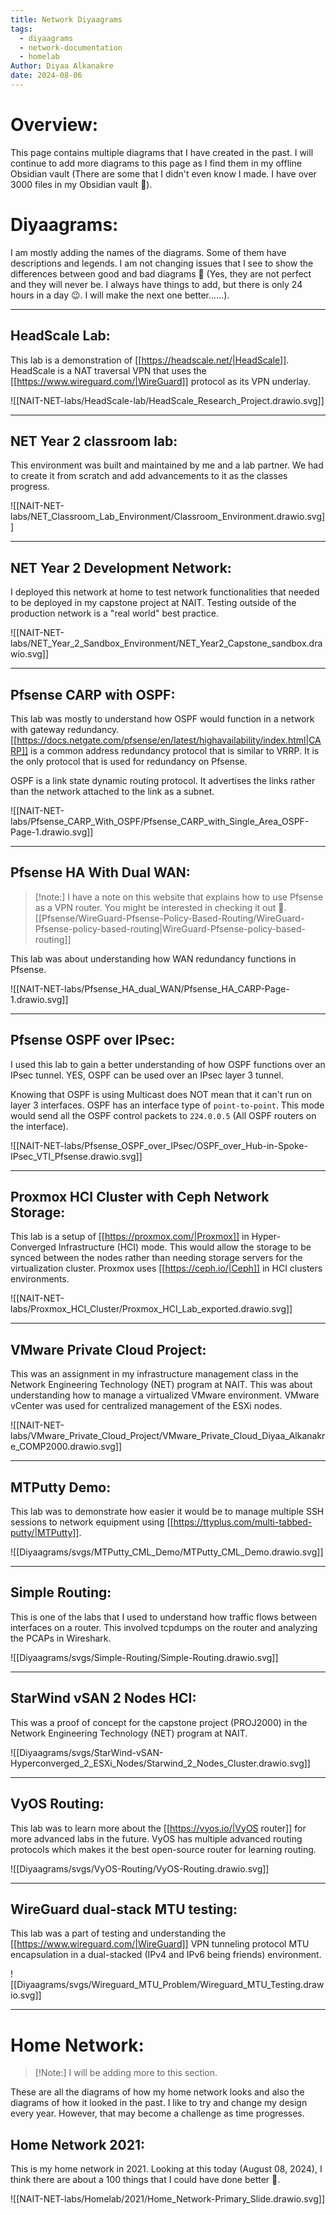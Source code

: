 ```yaml
---
title: Network Diyaagrams
tags:
  - diyaagrams
  - network-documentation
  - homelab
Author: Diyaa Alkanakre
date: 2024-08-06
---
```

# Overview:

This page contains multiple diagrams that I have created in the past. I will continue to add more diagrams to this page as I find them in my offline Obsidian vault (There are some that I didn't even know I made. I have over 3000 files in my Obsidian vault 🙂).

# Diyaagrams:

I am mostly adding the names of the diagrams. Some of them have descriptions and legends. I am not changing issues that I see to show the differences between good and bad diagrams 🙂 (Yes, they are not perfect and they will never be. I always have things to add, but there is only 24 hours in a day 😉. I will make the next one better......).

---
## HeadScale Lab:

This lab is a demonstration of [[https://headscale.net/|HeadScale]]. HeadScale is a NAT traversal VPN that uses the [[https://www.wireguard.com/|WireGuard]] protocol as its VPN underlay.

![[NAIT-NET-labs/HeadScale-lab/HeadScale_Research_Project.drawio.svg]]

---

## NET Year 2 classroom lab:

This environment was built and maintained by me and a lab partner. We had to create it from scratch and add advancements to it as the classes progress.

![[NAIT-NET-labs/NET_Classroom_Lab_Environment/Classroom_Environment.drawio.svg]]

---
## NET Year 2 Development Network:

I deployed this network at home to test network functionalities that needed to be deployed in my capstone project at NAIT. Testing outside of the production network is a "real world" best practice.

![[NAIT-NET-labs/NET_Year_2_Sandbox_Environment/NET_Year2_Capstone_sandbox.drawio.svg]]

---
## Pfsense CARP with OSPF:

This lab was mostly to understand how OSPF would function in a network with gateway redundancy. [[https://docs.netgate.com/pfsense/en/latest/highavailability/index.html|CARP]] is a common address redundancy protocol that is similar to VRRP. It is the only protocol that is used for redundancy on Pfsense.

OSPF is a link state dynamic routing protocol. It advertises the links rather than the network attached to the link as a subnet.

![[NAIT-NET-labs/Pfsense_CARP_With_OSPF/Pfsense_CARP_with_Single_Area_OSPF-Page-1.drawio.svg]]

---
## Pfsense HA With Dual WAN:

> [!note:]
> I have a note on this website that explains how to use Pfsense as a VPN router. You might be interested in checking it out 🙂.
> [[Pfsense/WireGuard-Pfsense-Policy-Based-Routing/WireGuard-Pfsense-policy-based-routing|WireGuard-Pfsense-policy-based-routing]]

This lab was about understanding how WAN redundancy functions in Pfsense.

![[NAIT-NET-labs/Pfsense_HA_dual_WAN/Pfsense_HA_CARP-Page-1.drawio.svg]]

---
## Pfsense OSPF over IPsec:

I used this lab to gain a better understanding of how OSPF functions over an IPsec tunnel. YES, OSPF can be used over an IPsec layer 3 tunnel.

Knowing that OSPF is using Multicast does NOT mean that it can't run on layer 3 interfaces. OSPF has an interface type of `point-to-point`. This mode would send all the OSPF control packets to `224.0.0.5` (All OSPF routers on the interface).

![[NAIT-NET-labs/Pfsense_OSPF_over_IPsec/OSPF_over_Hub-in-Spoke-IPsec_VTI_Pfsense.drawio.svg]]

---
## Proxmox HCI Cluster with Ceph Network Storage:

This lab is a setup of [[https://proxmox.com/|Proxmox]] in Hyper-Converged Infrastructure (HCI) mode. This would allow the storage to be synced between the nodes rather than needing storage servers for the virtualization cluster. Proxmox uses [[https://ceph.io/|Ceph]] in HCI clusters environments.

![[NAIT-NET-labs/Proxmox_HCI_Cluster/Proxmox_HCI_Lab_exported.drawio.svg]]

---
## VMware Private Cloud Project:

This was an assignment in my infrastructure management class in the Network Engineering Technology (NET) program at NAIT. This was about understanding how to manage a virtualized VMware environment. VMware vCenter was used for centralized management of the ESXi nodes.

![[NAIT-NET-labs/VMware_Private_Cloud_Project/VMware_Private_Cloud_Diyaa_Alkanakre_COMP2000.drawio.svg]]

---
## MTPutty Demo:

This lab was to demonstrate how easier it would be to manage multiple SSH sessions to network equipment using [[https://ttyplus.com/multi-tabbed-putty/|MTPutty]].

![[Diyaagrams/svgs/MTPutty_CML_Demo/MTPutty_CML_Demo.drawio.svg]]

---
## Simple Routing:

This is one of the labs that I used to understand how traffic flows between interfaces on a router. This involved tcpdumps on the router and analyzing the PCAPs in Wireshark.

![[Diyaagrams/svgs/Simple-Routing/Simple-Routing.drawio.svg]]

---
## StarWind vSAN 2 Nodes HCI:

This was a proof of concept for the capstone project (PROJ2000) in the Network Engineering Technology (NET) program at NAIT.

![[Diyaagrams/svgs/StarWind-vSAN-Hyperconverged_2_ESXi_Nodes/Starwind_2_Nodes_Cluster.drawio.svg]]

---
## VyOS Routing:

This lab was to learn more about the [[https://vyos.io/|VyOS router]] for more advanced labs in the future. VyOS has multiple advanced routing protocols which makes it the best open-source router for learning routing.

![[Diyaagrams/svgs/VyOS-Routing/VyOS-Routing.drawio.svg]]

---
## WireGuard dual-stack MTU testing:

This lab was a part of testing and understanding the [[https://www.wireguard.com/|WireGuard]] VPN tunneling protocol MTU encapsulation in a dual-stacked (IPv4 and IPv6 being friends) environment.

![[Diyaagrams/svgs/Wireguard_MTU_Problem/Wireguard_MTU_Testing.drawio.svg]]

---

# Home Network:

> [!Note:]
> I will be adding more to this section.

These are all the diagrams of how my home network looks and also the diagrams of how it looked in the past. I like to try and change my design every year. However, that may become a challenge as time progresses.

## Home Network 2021:

This is my home network in 2021. Looking at this today (August 08, 2024), I think there are about a 100 things that I could have done better 🙂.

![[NAIT-NET-labs/Homelab/2021/Home_Network-Primary_Slide.drawio.svg]]